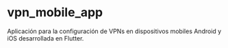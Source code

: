# vpn_mobile_app
Aplicación para la configuración de VPNs en dispositivos mobiles Android y iOS desarrollada en Flutter.
